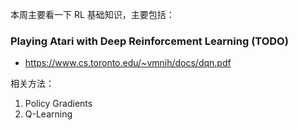 本周主要看一下 RL 基础知识，主要包括：

### Playing Atari with Deep Reinforcement Learning (TODO)

- <https://www.cs.toronto.edu/~vmnih/docs/dqn.pdf>


相关方法：

1. Policy Gradients
2. Q-Learning
